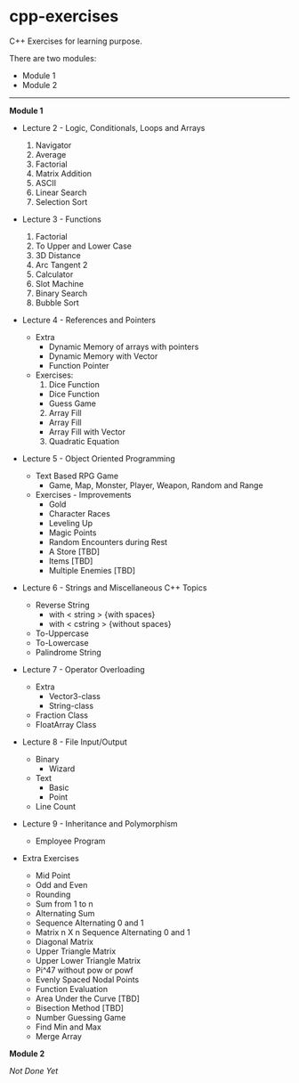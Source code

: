 # cpp-exercises
C++ Exercises for learning purpose.

There are two modules:
* Module 1
* Module 2

---

**Module 1**
* Lecture 2 - Logic, Conditionals, Loops and Arrays
  1. Navigator
  2. Average
  3. Factorial
  4. Matrix Addition
  5. ASCII
  6. Linear Search
  7. Selection Sort


* Lecture 3 - Functions
  1. Factorial
  2. To Upper and Lower Case
  3. 3D Distance
  4. Arc Tangent 2
  5. Calculator
  6. Slot Machine
  7. Binary Search
  8. Bubble Sort


* Lecture 4 - References and Pointers
  * Extra
    * Dynamic Memory of arrays with pointers
    * Dynamic Memory with Vector
    * Function Pointer
  * Exercises:
    1. Dice Function
      * Dice Function
      * Guess Game
    2. Array Fill
      * Array Fill
      * Array Fill with Vector
    3. Quadratic Equation


* Lecture 5 - Object Oriented Programming
  * Text Based RPG Game
    * Game, Map, Monster, Player, Weapon, Random and Range
  * Exercises - Improvements
    * Gold
    * Character Races
    * Leveling Up
    * Magic Points
    * Random Encounters during Rest
    * A Store [TBD]
    * Items [TBD]
    * Multiple Enemies [TBD]


* Lecture 6 - Strings and Miscellaneous C++ Topics
  * Reverse String
    * with < string > {with spaces}
    * with < cstring > {without spaces}
  * To-Uppercase
  * To-Lowercase
  * Palindrome String


* Lecture 7 - Operator Overloading
  * Extra
    * Vector3-class
    * String-class
  * Fraction Class
  * FloatArray Class


* Lecture 8 - File Input/Output
  * Binary
    * Wizard
  * Text
    * Basic
    * Point
  * Line Count


* Lecture 9 - Inheritance and Polymorphism
  * Employee Program


* Extra Exercises
  * Mid Point
  * Odd and Even
  * Rounding
  * Sum from 1 to n
  * Alternating Sum
  * Sequence Alternating 0 and 1
  * Matrix n X n Sequence Alternating 0 and 1
  * Diagonal Matrix
  * Upper Triangle Matrix
  * Upper Lower Triangle Matrix
  * Pi^47 without pow or powf
  * Evenly Spaced Nodal Points
  * Function Evaluation
  * Area Under the Curve [TBD]
  * Bisection Method [TBD]
  * Number Guessing Game
  * Find Min and Max
  * Merge Array


**Module 2**

*Not Done Yet*
